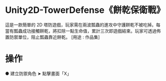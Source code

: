 # Unity2D-TowerDefense《餅乾保衛戰》
這是一款簡單的 2D 塔防遊戲，玩家需在兩波瓢蟲的進攻中守護餅乾不被吃掉。每當有瓢蟲成功接觸餅乾，將扣除一點生命值，累計三次即遊戲結束。玩家可透過佈置防禦單位，阻止瓢蟲靠近餅乾。
[用途 : 作品集]
# 操作
● 建立防禦角色 ➤ 點擊畫面「X」
